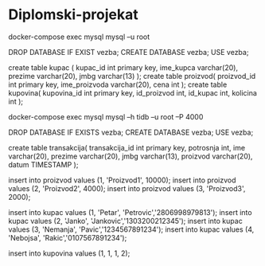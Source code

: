 # Diplomski-projekat
 
docker-compose exec mysql mysql –u root 

DROP DATABASE IF EXIST vezba;
CREATE DATABASE vezba; 
USE vezba;

create table kupac (
  kupac_id int primary key,
  ime_kupca varchar(20),
  prezime varchar(20),
  jmbg varchar(13)
);
create table proizvod(
  proizvod_id int primary key,
  ime_proizvoda varchar(20),
  cena int
);
create table kupovina(
  kupovina_id int primary key,
  id_proizvod int,
  id_kupac int,
  kolicina int
);



docker-compose exec mysql mysql –h tidb –u root –P 4000

DROP DATABASE IF EXISTS vezba;
CREATE DATABASE vezba; 
USE vezba;

create table transakcija(
    transakcija_id int primary key,
    potrosnja int,
    ime varchar(20),
    prezime varchar(20),
    jmbg varchar(13),
    proizvod varchar(20),
    datum TIMESTAMP 
);




insert into proizvod values (1, 'Proizvod1', 10000);
insert into proizvod values (2, 'Proizvod2', 4000);
insert into proizvod values (3, 'Proizvod3', 2000);

insert into kupac values (1, 'Petar', 'Petrovic','2806998979813');
insert into kupac values (2, 'Janko', 'Jankovic','1303200212345');
insert into kupac values (3, 'Nemanja', 'Pavic','1234567891234');
insert into kupac values (4, 'Nebojsa', 'Rakic','0107567891234');

insert into kupovina values (1, 1, 1, 2);

